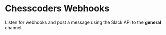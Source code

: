 # Chesscoders Webhooks

Listen for webhooks and post a message using the Slack API to the **general** channel.
